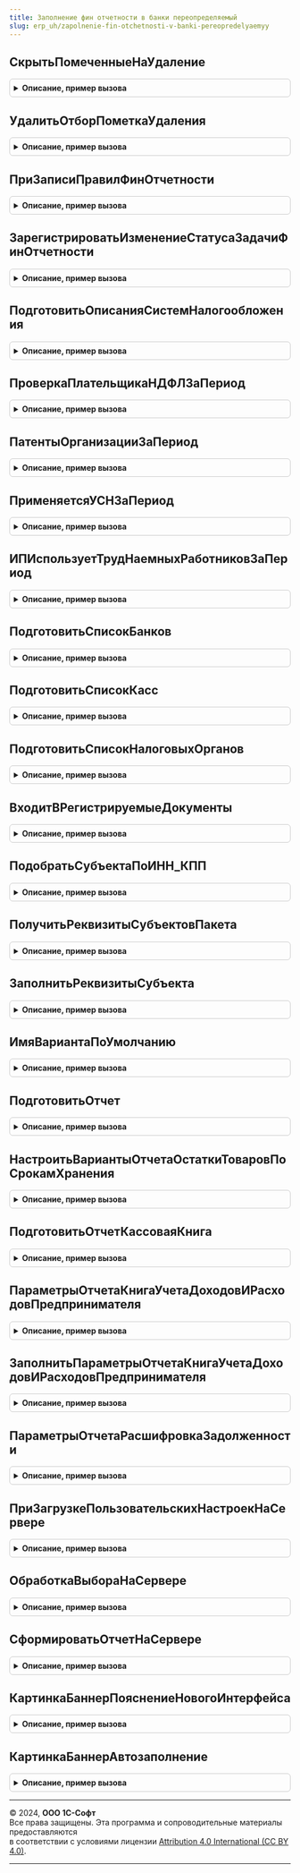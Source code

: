 ```yaml
---
title: Заполнение фин отчетности в банки переопределяемый
slug: erp_uh/zapolnenie-fin-otchetnosti-v-banki-pereopredelyaemyy
---
```



## СкрытьПомеченныеНаУдаление
<details style="margin: 1em 0; padding: 0.5em; border: 1px solid #ccc; border-radius: 6px;">

<summary style="font-weight: bold; cursor: pointer;">Описание, пример вызова</summary>

```bsl

// Устанавливает отбор по полю ПометкаУдаления на список.
// При использовании отдельного интерфейсного решения по работе с помеченными на удаление объектами.
//
// Параметры:
//   Форма       - ФормаКлиентскогоПриложения - форма, в которой производится настройка.
//
Процедура СкрытьПомеченныеНаУдаление(Форма) Экспорт
```

Пример вызова
```bsl
ЗаполнениеФинОтчетностиВБанкиПереопределяемый.СкрытьПомеченныеНаУдаление(Форма) 
```
</details>

## УдалитьОтборПометкаУдаления
<details style="margin: 1em 0; padding: 0.5em; border: 1px solid #ccc; border-radius: 6px;">

<summary style="font-weight: bold; cursor: pointer;">Описание, пример вызова</summary>

```bsl

// Снимает пользовательский отбор по полю ПометкаУдаления со списка.
// При использовании отдельного интерфейсного решения по работе с помеченными на удаление объектами.
//
// Параметры:
//   Настройки   - ПользовательскиеНастройкиКомпоновкиДанных - изменяемые настройки.
//
Процедура УдалитьОтборПометкаУдаления(Настройки) Экспорт
```

Пример вызова
```bsl
ЗаполнениеФинОтчетностиВБанкиПереопределяемый.УдалитьОтборПометкаУдаления(Настройки) 
```
</details>

## ПриЗаписиПравилФинОтчетности
<details style="margin: 1em 0; padding: 0.5em; border: 1px solid #ccc; border-radius: 6px;">

<summary style="font-weight: bold; cursor: pointer;">Описание, пример вызова</summary>

```bsl

// Вызывается после записи правила фин.отчетности.
//
// Параметры:
//   Организация - СправочникСсылка.Организации - с какой организацией связано правило.
//
Процедура ПриЗаписиПравилФинОтчетности(Организация) Экспорт
```

Пример вызова
```bsl
ЗаполнениеФинОтчетностиВБанкиПереопределяемый.ПриЗаписиПравилФинОтчетности(Организация) 
```
</details>

## ЗарегистрироватьИзменениеСтатусаЗадачиФинОтчетности
<details style="margin: 1em 0; padding: 0.5em; border: 1px solid #ccc; border-radius: 6px;">

<summary style="font-weight: bold; cursor: pointer;">Описание, пример вызова</summary>

```bsl

// Изменяем статус напоминания пользователю.
//
// Предмет       - ДокументСсылка.ФинОтветВБанк - пакет отчетности, у которого обновляется статус.
// НовыйСтатус   - ПеречислениеСсылка.СтатусыОтправкиФинОтчетностиВБанки - приобретаемые напоминанием статус.
//
Процедура ЗарегистрироватьИзменениеСтатусаЗадачиФинОтчетности(Предмет, НовыйСтатус) Экспорт
```

Пример вызова
```bsl
ЗаполнениеФинОтчетностиВБанкиПереопределяемый.ЗарегистрироватьИзменениеСтатусаЗадачиФинОтчетности(Предмет, НовыйСтатус) 
```
</details>

## ПодготовитьОписанияСистемНалогообложения
<details style="margin: 1em 0; padding: 0.5em; border: 1px solid #ccc; border-radius: 6px;">

<summary style="font-weight: bold; cursor: pointer;">Описание, пример вызова</summary>

```bsl

// Подготавливает временную таблицу, в которой перечислены системы налогообложения, которые применялись в организациях
// в течение периода.
//
// Параметры:
//   Субъекты    - Массив из СправочникСсылка.Организации - организации, описания систем налогообложения которых нужно подготовить.
//   НачалоПериода - Дата - начало анализируемого периода.
//   КонецПериода - Дата - конец анализируемого периода.
//   ОписанияСистемНалогообложения - МенеджерВременныхТаблиц - после выполнения процедуры должен содержать
//                                    таблицу ВТ_НастройкиСистемыНалогообложения, имеющую следующие колонки:
//     * Период - Дата - начало действия параметров налогообложения.
//     * Субъект - СправочникСсылка.Организации - для кого действуют параметры.
//     * СистемаНалогообложения - ПеречислениеСсылка.СистемыНалогообложения - набор параметров налогообложения.
//     * ПрименяетсяУСНДоходы, ПрименяетсяУСНДоходыМинусРасходы, ПрименяетсяУСНПатент - Булево - флаги вариантов применения УСН.
//     * ПрименяетсяНалогНаПрофессиональныйДоход - флаг учетной политики для самозанятых.
//     * ПлательщикЕНВД, ПлательщикТорговогоСбора - дополнительные флаги учетной политики.
//
Процедура ПодготовитьОписанияСистемНалогообложения(Субъекты, НачалоПериода, КонецПериода, ОписанияСистемНалогообложения) Экспорт
```

Пример вызова
```bsl
ЗаполнениеФинОтчетностиВБанкиПереопределяемый.ПодготовитьОписанияСистемНалогообложения(Субъекты, НачалоПериода, КонецПериода, ОписанияСистемНалогообложения) 
```
</details>

## ПроверкаПлательщикаНДФЛЗаПериод
<details style="margin: 1em 0; padding: 0.5em; border: 1px solid #ccc; border-radius: 6px;">

<summary style="font-weight: bold; cursor: pointer;">Описание, пример вызова</summary>

```bsl

// Проверяет, являлся ли ИП плательщиком НДФЛ.
//
// Параметры:
//   Организация - СправочникСсылка.Организации - проверяемая организация.
//   НачалоПериода - Дата - начало анализируемого периода.
//   КонецПериода - Дата - конец анализируемого периода.
//   ПлательщикНДФЛ - Булево - возвращаемый параметр. Если Истина, то у ИП было применение основной системы налогообложения.
//
Процедура ПроверкаПлательщикаНДФЛЗаПериод(Организация, НачалоПериода, КонецПериода, ПлательщикНДФЛ) Экспорт
```

Пример вызова
```bsl
ЗаполнениеФинОтчетностиВБанкиПереопределяемый.ПроверкаПлательщикаНДФЛЗаПериод(Организация, НачалоПериода, КонецПериода, ПлательщикНДФЛ) 
```
</details>

## ПатентыОрганизацииЗаПериод
<details style="margin: 1em 0; padding: 0.5em; border: 1px solid #ccc; border-radius: 6px;">

<summary style="font-weight: bold; cursor: pointer;">Описание, пример вызова</summary>

```bsl

// Подготовливает список применявшихся патентов.
//
// Параметры:
//   Организация - СправочникСсылка.Организации - проверяемая организация.
//   НачалоПериода - Дата - начало анализируемого периода.
//   КонецПериода - Дата - конец анализируемого периода.
//   ПатентыОрганизации - ТаблицаЗначений - возвращаемый параметр. Содержит колонки:
//    * Ссылка - СправочникСсылка.Патенты - ссылка на патент;
//    * Наименование - Строка(50) - наименование патента в программе;
//    * ДатаНачала - Дата - день начала срока действия патента;
//    * ДатаОкончания - Дата - день окончания срока действия патента;
//    * ПотенциальноВозможныйГодовойДоход - Число - потенциальный годовой доход по патенту.
//
Процедура ПатентыОрганизацииЗаПериод(Организация, НачалоПериода, КонецПериода, ПатентыОрганизации) Экспорт
```

Пример вызова
```bsl
ЗаполнениеФинОтчетностиВБанкиПереопределяемый.ПатентыОрганизацииЗаПериод(Организация, НачалоПериода, КонецПериода, ПатентыОрганизации) 
```
</details>

## ПрименяетсяУСНЗаПериод
<details style="margin: 1em 0; padding: 0.5em; border: 1px solid #ccc; border-radius: 6px;">

<summary style="font-weight: bold; cursor: pointer;">Описание, пример вызова</summary>

```bsl

// Признак применения организацией упрошенной системы налогообложения в течение хотя бы части указанного периода.
//
// Параметры:
//	Организация   - СправочникСсылка.Организации - организация, для которой необходимо определить применение УСН.
//  НачалоПериода - Дата - дата начала анализируемого периода.
//  КонецПериода - Дата - дата конца анализируемого периода.
//	ПрименяетсяУСН - Булево - возвращаемый параметр. Истина, если было применение УСН; иначе Ложь.
//
Процедура ПрименяетсяУСНЗаПериод(Организация, НачалоПериода, КонецПериода, ПрименяетсяУСН) Экспорт
```

Пример вызова
```bsl
ЗаполнениеФинОтчетностиВБанкиПереопределяемый.ПрименяетсяУСНЗаПериод(Организация, НачалоПериода, КонецПериода, ПрименяетсяУСН) 
```
</details>

## ИПИспользуетТрудНаемныхРаботниковЗаПериод
<details style="margin: 1em 0; padding: 0.5em; border: 1px solid #ccc; border-radius: 6px;">

<summary style="font-weight: bold; cursor: pointer;">Описание, пример вызова</summary>

```bsl

// Процедура возвращает признак - являлся ли индивидуальный предприниматель хотя бы часть периода работодателем для наемных сотрудников.
//
// Параметры:
//  Организация - СправочникСсылка.Организации - ссылка на элемент справочника "Организации".
//  НачалоПериода - Дата - дата начала анализируемого периода.
//  КонецПериода - Дата - дата конца анализируемого периода.
//  ИПИспользуетТрудНаемныхРаботников - Булево - возвращаемые параметр. Истина - ИП являлся работодателем; иначе Ложь.
//
Процедура ИПИспользуетТрудНаемныхРаботниковЗаПериод(Организация, НачалоПериода, КонецПериода, ИПИспользуетТрудНаемныхРаботников) Экспорт
```

Пример вызова
```bsl
ЗаполнениеФинОтчетностиВБанкиПереопределяемый.ИПИспользуетТрудНаемныхРаботниковЗаПериод(Организация, НачалоПериода, КонецПериода, ИПИспользуетТрудНаемныхРаботников) 
```
</details>

## ПодготовитьСписокБанков
<details style="margin: 1em 0; padding: 0.5em; border: 1px solid #ccc; border-radius: 6px;">

<summary style="font-weight: bold; cursor: pointer;">Описание, пример вызова</summary>

```bsl

// Подготавливает список из наименований банков для использования в интерфейсе.
//
// Параметры:
//   Субъекты    - Массив из СправочникСсылка.Организации, СправочникСсылка.Контрагенты - владельцы счетов.
//   НачалоПериода - Дата - начало периода, в который счет является действующим.
//   КонецПериода - Дата - конец периода, в который счет является действующим.
//   ПараметрыОтбора - Структура - содержит дополнительные параметры для подбора счетов.
//   БанкиОрганизации - ТаблицаЗначений - возвращаемый параметр. Список наименований счетов, имеющихся у субъектов.
//                        * НаименованиеБанка - Строка - представление счета.
//
Процедура ПодготовитьСписокБанков(Субъекты, НачалоПериода, КонецПериода, ПараметрыОтбора, БанкиОрганизации) Экспорт
```

Пример вызова
```bsl
ЗаполнениеФинОтчетностиВБанкиПереопределяемый.ПодготовитьСписокБанков(Субъекты, НачалоПериода, КонецПериода, ПараметрыОтбора, БанкиОрганизации) 
```
</details>

## ПодготовитьСписокКасс
<details style="margin: 1em 0; padding: 0.5em; border: 1px solid #ccc; border-radius: 6px;">

<summary style="font-weight: bold; cursor: pointer;">Описание, пример вызова</summary>

```bsl

// Подготавливает список касс организации для использования в интерфейсе.
//
// Параметры:
//   Субъекты    - Массив из СправочникСсылка.Организации, СправочникСсылка.Контрагенты - структурные подразделения, входящие в группу.
//   НачалоПериода - Дата - начало периода, в который счет является действующим.
//   КонецПериода - Дата - конец периода, в который счет является действующим.
//   ПараметрыОтбора - Структура - содержит дополнительные параметры для подбора касс.
//   СписокКасс - ТаблицаЗначений - возвращаемый параметр. Список касс с их свойствами:
//     * Организация - СправочникСсылка.Организации - основная организация.
//     * ОрганизацияНаименование - Строка - наименование организации.
//     * Подразделение - СправочникСсылка - обособленное подразделение.
//     * ПодразделениеНаименование - Строка - наименование обособленного подразделения.
//     * ПлатежныйАгент - Булево - признак, что касса относится к платежному агенту.
//
Процедура ПодготовитьСписокКасс(Субъекты, НачалоПериода, КонецПериода, ПараметрыОтбора, КассыОрганизации) Экспорт
```

Пример вызова
```bsl
ЗаполнениеФинОтчетностиВБанкиПереопределяемый.ПодготовитьСписокКасс(Субъекты, НачалоПериода, КонецПериода, ПараметрыОтбора, КассыОрганизации) 
```
</details>

## ПодготовитьСписокНалоговыхОрганов
<details style="margin: 1em 0; padding: 0.5em; border: 1px solid #ccc; border-radius: 6px;">

<summary style="font-weight: bold; cursor: pointer;">Описание, пример вызова</summary>

```bsl

// Подготавливает список налоговых органов, в которых зарегистрированы подразделения организации, для использования в интерфейсе.
//
// Параметры:
//   Субъекты    - Массив из СправочникСсылка.Организации - структурные подразделения, входящие в группу.
//   НачалоПериода - Дата - начало периода, в который счет является действующим.
//   КонецПериода - Дата - конец периода, в который счет является действующим.
//   ВидНалога   - Строка - имя налога, по которому формируется список налоговых органов, куда подаются декларации.
//   СписокНалоговыхОрганов - СписокЗначений - возвращаемые параметр:
//     * Значение - СправочникСсылка.РегистрацииВНалоговомОргане - налоговый орган.
//     * Представление - Строка - наименование налогового органа.
//
Процедура ПодготовитьСписокНалоговыхОрганов(Субъекты, НачалоПериода, КонецПериода, ВидНалога, СписокНалоговыхОрганов) Экспорт
```

Пример вызова
```bsl
ЗаполнениеФинОтчетностиВБанкиПереопределяемый.ПодготовитьСписокНалоговыхОрганов(Субъекты, НачалоПериода, КонецПериода, ВидНалога, СписокНалоговыхОрганов) 
```
</details>

## ВходитВРегистрируемыеДокументы
<details style="margin: 1em 0; padding: 0.5em; border: 1px solid #ccc; border-radius: 6px;">

<summary style="font-weight: bold; cursor: pointer;">Описание, пример вызова</summary>

```bsl

// Проверяет, входит ли указанный документ в список документов, предназначенных для интерактивной работы пользователем.
//
// Параметры:
//   ПроверяемыеМетаданные - ОбъектМетаданных: Документ - анализируемые вид документа.
//   РегистрируемыйДокумент - Булево - возвращаемый параметр. Если Истина, то пользователи работают с документом.
//
Процедура ВходитВРегистрируемыеДокументы(ПроверяемыеМетаданные, РегистрируемыйДокумент) Экспорт
```

Пример вызова
```bsl
ЗаполнениеФинОтчетностиВБанкиПереопределяемый.ВходитВРегистрируемыеДокументы(ПроверяемыеМетаданные, РегистрируемыйДокумент) 
```
</details>

## ПодобратьСубъектаПоИНН_КПП
<details style="margin: 1em 0; padding: 0.5em; border: 1px solid #ccc; border-radius: 6px;">

<summary style="font-weight: bold; cursor: pointer;">Описание, пример вызова</summary>

```bsl

// По переданным реквизитам подбирает организацию. Если организацию подобрать не удалось, то контрагента.
//
// Параметры:
//  ИНН          - Строка - налоговый идентификатор.
//  КПП          - Строка - налоговый идентификатор организации.
//  СубъектСсылка - СправочникСсылка.Организации, СправочникСсылка.Контрагенты - возвращаемый параметр. Приоритет у организации.
//
Процедура ПодобратьСубъектаПоИНН_КПП(ИНН, КПП, СубъектСсылка) Экспорт
```

Пример вызова
```bsl
ЗаполнениеФинОтчетностиВБанкиПереопределяемый.ПодобратьСубъектаПоИНН_КПП(ИНН, КПП, СубъектСсылка) 
```
</details>

## ПолучитьРеквизитыСубъектовПакета
<details style="margin: 1em 0; padding: 0.5em; border: 1px solid #ccc; border-radius: 6px;">

<summary style="font-weight: bold; cursor: pointer;">Описание, пример вызова</summary>

```bsl

// Формирует список основных реквизитов субъектов и получает их значения.
//
// Параметры:
//  ФинОтчет     - ДокументСсылка.ФинОтчетВБанк - пакет, для субъектов которого определяются реквизиты.
//  ПроверяемыеРеквизиты - Массив из СписокЗначений - возвращаемый параметр. Значения полученных реквизитов:
//                         * Представление - имя реквизита.
//                         * Значение - значение реквизита.
//                         * Пометка - Истина, если реквизит обязательно должен быть заполнен; иначе Ложь.
//
Процедура ПолучитьРеквизитыСубъектовПакета(ФинОтчет, ПроверяемыеРеквизиты) Экспорт
```

Пример вызова
```bsl
ЗаполнениеФинОтчетностиВБанкиПереопределяемый.ПолучитьРеквизитыСубъектовПакета(ФинОтчет, ПроверяемыеРеквизиты) 
```
</details>

## ЗаполнитьРеквизитыСубъекта
<details style="margin: 1em 0; padding: 0.5em; border: 1px solid #ccc; border-radius: 6px;">

<summary style="font-weight: bold; cursor: pointer;">Описание, пример вызова</summary>

```bsl

// Заполняет значения основных реквизитов субъекта фин.отчетности.
//
// Параметры:
//  Субъект      - СправочникСсылка - см. реквизит Субъект в таб.части ЭкономическиеСубъекты документа ФинОтчетВБанк.
//  РеквизитыСубъекта - Структура - см. ЗаполнениеФинОтчетностиВБанки.СписокРеквизитовСубъекта()
//
Процедура ЗаполнитьРеквизитыСубъекта(Субъект, РеквизитыСубъекта) Экспорт
```

Пример вызова
```bsl
ЗаполнениеФинОтчетностиВБанкиПереопределяемый.ЗаполнитьРеквизитыСубъекта(Субъект, РеквизитыСубъекта) 
```
</details>

## ИмяВариантаПоУмолчанию
<details style="margin: 1em 0; padding: 0.5em; border: 1px solid #ccc; border-radius: 6px;">

<summary style="font-weight: bold; cursor: pointer;">Описание, пример вызова</summary>

```bsl

// Для переданного отчета подбирает вариант настроек по-умолчанию для включения в пакет отчетов.
//
// Параметры:
//  ИдентификаторОтчета - Строка - имя объекта метаданных-отчета в конфигурации.
//  ИмяВарианта  - Строка - возвращаемый параметр. Имя варианта отчета, всегда доступного в конфигурации.
//
Процедура ИмяВариантаПоУмолчанию(ИдентификаторОтчета, ИмяВарианта) Экспорт
```

Пример вызова
```bsl
ЗаполнениеФинОтчетностиВБанкиПереопределяемый.ИмяВариантаПоУмолчанию(ИдентификаторОтчета, ИмяВарианта) 
```
</details>

## ПодготовитьОтчет
<details style="margin: 1em 0; padding: 0.5em; border: 1px solid #ccc; border-radius: 6px;">

<summary style="font-weight: bold; cursor: pointer;">Описание, пример вызова</summary>

```bsl

// Без открытия формы формирует табличный документ отчета.
//
// Параметры:
//  ПараметрыОтчета - Структура - см. ЗаполнениеФинОтчетностиВБанки.ПараметрыОтчетаВедомостьАмортизацииОС()
//  ПараметрыЗаполнения - Структура - см. модуль менеджера документа ФинОтчетВБанк, процедура ЗаполнитьОтчетыВФоне()
//  РезультатФормирования - возвращаемый параметр. См. БухгалтерскиеОтчетыВызовСервера.РезультатФормированияОтчета()
//
Процедура ПодготовитьОтчет(ПараметрыОтчета, ПараметрыЗаполнения, РезультатФормирования) Экспорт
```

Пример вызова
```bsl
ЗаполнениеФинОтчетностиВБанкиПереопределяемый.ПодготовитьОтчет(ПараметрыОтчета, ПараметрыЗаполнения, РезультатФормирования) 
```
</details>

## НастроитьВариантыОтчетаОстаткиТоваровПоСрокамХранения
<details style="margin: 1em 0; padding: 0.5em; border: 1px solid #ccc; border-radius: 6px;">

<summary style="font-weight: bold; cursor: pointer;">Описание, пример вызова</summary>

```bsl

// Вызывается из процедуры "НастроитьВариантыОтчета" в модуле объекта. Инициализирует настройки для подсистемы БСП.
//
// Параметры:
//  Настройки    - ТаблицаЗначений - см. параметр Настройки у ВариантыОтчетовПереопределяемый.НастроитьВариантыОтчетов()
//  ОписаниеОтчета - СтрокаДереваЗначений - см. ВариантыОтчетов.ОписаниеОтчета()
//
Процедура НастроитьВариантыОтчетаОстаткиТоваровПоСрокамХранения(Настройки, ОписаниеОтчета) Экспорт
```

Пример вызова
```bsl
ЗаполнениеФинОтчетностиВБанкиПереопределяемый.НастроитьВариантыОтчетаОстаткиТоваровПоСрокамХранения(Настройки, ОписаниеОтчета) 
```
</details>

## ПодготовитьОтчетКассоваяКнига
<details style="margin: 1em 0; padding: 0.5em; border: 1px solid #ccc; border-radius: 6px;">

<summary style="font-weight: bold; cursor: pointer;">Описание, пример вызова</summary>

```bsl

// Формирует печатную форму "Кассовая книга".
//
// Параметры:
//  ПараметрыОтчета - Структура - см. ЗаполнениеФинОтчетностиВБанки.ПараметрыОтчетаКассоваяКнига()
//  ПараметрыЗаполнения - Структура - см. модуль менеджера документа ФинОтчетВБанк, процедура ЗаполнитьОтчетыВФоне()
//  РезультатФормирования - возвращаемый параметр. См. БухгалтерскиеОтчетыВызовСервера.РезультатФормированияОтчета()
//
Процедура ПодготовитьОтчетКассоваяКнига(ПараметрыОтчета, ПараметрыЗаполнения, РезультатФормирования) Экспорт
```

Пример вызова
```bsl
ЗаполнениеФинОтчетностиВБанкиПереопределяемый.ПодготовитьОтчетКассоваяКнига(ПараметрыОтчета, ПараметрыЗаполнения, РезультатФормирования) 
```
</details>

## ПараметрыОтчетаКнигаУчетаДоходовИРасходовПредпринимателя
<details style="margin: 1em 0; padding: 0.5em; border: 1px solid #ccc; border-radius: 6px;">

<summary style="font-weight: bold; cursor: pointer;">Описание, пример вызова</summary>

```bsl

// Дополняет параметры формирования отчета "Книга доходов и расходов предпринимателя" по настройкам из требований банка.
//
// Параметры:
//	НастройкиОтчета - Структура - см. НовыеНастройкиОтчета()
//  ПараметрыОтчетаОсновные - Структура - см. ПустыеПараметрыКомпоновкиОтчета() в модуле менеджера отчета.
//
Процедура ПараметрыОтчетаКнигаУчетаДоходовИРасходовПредпринимателя(НастройкиОтчета, ПараметрыОтчета) Экспорт
```

Пример вызова
```bsl
ЗаполнениеФинОтчетностиВБанкиПереопределяемый.ПараметрыОтчетаКнигаУчетаДоходовИРасходовПредпринимателя(НастройкиОтчета, ПараметрыОтчета) 
```
</details>

## ЗаполнитьПараметрыОтчетаКнигаУчетаДоходовИРасходовПредпринимателя
<details style="margin: 1em 0; padding: 0.5em; border: 1px solid #ccc; border-radius: 6px;">

<summary style="font-weight: bold; cursor: pointer;">Описание, пример вызова</summary>

```bsl

// Запоняет параметры отчета "Книга доходов и расходов предпринимателя".
//
// Параметры:
//  ПараметрыОтчета - Структура - см. ПустыеПараметрыКомпоновкиОтчета() в модуле менеджера отчета.
//
Процедура ЗаполнитьПараметрыОтчетаКнигаУчетаДоходовИРасходовПредпринимателя(ПараметрыОтчета) Экспорт
```

Пример вызова
```bsl
ЗаполнениеФинОтчетностиВБанкиПереопределяемый.ЗаполнитьПараметрыОтчетаКнигаУчетаДоходовИРасходовПредпринимателя(ПараметрыОтчета) 
```
</details>

## ПараметрыОтчетаРасшифровкаЗадолженности
<details style="margin: 1em 0; padding: 0.5em; border: 1px solid #ccc; border-radius: 6px;">

<summary style="font-weight: bold; cursor: pointer;">Описание, пример вызова</summary>

```bsl

// Дополняет параметры формирования отчета "Расшифровка задолженности" по настройкам из требований банка.
//
// Параметры:
//	НастройкиОтчета - Структура - см. НовыеНастройкиОтчета()
//  ПараметрыОтчета - Структура - см. ПустыеПараметрыКомпоновкиОтчета() в модуле менеджера отчета.
//
Процедура ПараметрыОтчетаРасшифровкаЗадолженности(НастройкиОтчета, ПараметрыОтчета) Экспорт
```

Пример вызова
```bsl
ЗаполнениеФинОтчетностиВБанкиПереопределяемый.ПараметрыОтчетаРасшифровкаЗадолженности(НастройкиОтчета, ПараметрыОтчета) 
```
</details>

## ПриЗагрузкеПользовательскихНастроекНаСервере
<details style="margin: 1em 0; padding: 0.5em; border: 1px solid #ccc; border-radius: 6px;">

<summary style="font-weight: bold; cursor: pointer;">Описание, пример вызова</summary>

```bsl

// Действия, выполняемые в одноименном обработчике формы.
//
// Параметры:
//	Форма         - ФормаКлиентскогоПриложения - из какой формы вызывается обработчик.
//  Настройки     - ПользовательскиеНастройкиКомпоновкиДанных - обрабатываемые настройки.
//  ИспользуютсяСтандартныеНастройки - Булево - признак использования стандартных настроек.
//
Процедура ПриЗагрузкеПользовательскихНастроекНаСервере(Форма, Настройки, ИспользуютсяСтандартныеНастройки) Экспорт
```

Пример вызова
```bsl
ЗаполнениеФинОтчетностиВБанкиПереопределяемый.ПриЗагрузкеПользовательскихНастроекНаСервере(Форма, Настройки, ИспользуютсяСтандартныеНастройки) 
```
</details>

## ОбработкаВыбораНаСервере
<details style="margin: 1em 0; padding: 0.5em; border: 1px solid #ccc; border-radius: 6px;">

<summary style="font-weight: bold; cursor: pointer;">Описание, пример вызова</summary>

```bsl

// Действия, выполняемые при вызове из обработчика формы "ОбработкаВыбора".
//
// Параметры:
//	Форма         - ФормаКлиентскогоПриложения - из какой формы вызывается обработчик.
//	ВыбранноеЗначение - Произвольный - результат выбора в подчиненной форме.
//
Процедура ОбработкаВыбораНаСервере(Форма, ВыбранноеЗначение) Экспорт
```

Пример вызова
```bsl
ЗаполнениеФинОтчетностиВБанкиПереопределяемый.ОбработкаВыбораНаСервере(Форма, ВыбранноеЗначение) 
```
</details>

## СформироватьОтчетНаСервере
<details style="margin: 1em 0; padding: 0.5em; border: 1px solid #ccc; border-radius: 6px;">

<summary style="font-weight: bold; cursor: pointer;">Описание, пример вызова</summary>

```bsl

// Действия, выполняемые в форме при формировании отчета.
//
// Параметры:
//	Форма         - ФормаКлиентскогоПриложения - из какой формы вызывается обработчик.
//
Процедура СформироватьОтчетНаСервере(Форма) Экспорт
```

Пример вызова
```bsl
ЗаполнениеФинОтчетностиВБанкиПереопределяемый.СформироватьОтчетНаСервере(Форма) 
```
</details>

## КартинкаБаннерПояснениеНовогоИнтерфейса
<details style="margin: 1em 0; padding: 0.5em; border: 1px solid #ccc; border-radius: 6px;">

<summary style="font-weight: bold; cursor: pointer;">Описание, пример вызова</summary>

```bsl

// Возвращает картинку для баннера с пояснением работы интерфейса заполнения комплекта отчетности.
//
// Параметры:
//  ИмяВарианта - Картинка - возвращаемый параметр. Картинка для баннера.
//
Процедура КартинкаБаннерПояснениеНовогоИнтерфейса(Картинка) Экспорт
```

Пример вызова
```bsl
ЗаполнениеФинОтчетностиВБанкиПереопределяемый.КартинкаБаннерПояснениеНовогоИнтерфейса(Картинка) 
```
</details>

## КартинкаБаннерАвтозаполнение
<details style="margin: 1em 0; padding: 0.5em; border: 1px solid #ccc; border-radius: 6px;">

<summary style="font-weight: bold; cursor: pointer;">Описание, пример вызова</summary>

```bsl

// Возвращает картинку для баннера с объяснением флага "Автозаполнение" при создании нового комплекта
// финансовой отчетности.
//
// Параметры:
//  ИмяВарианта - Картинка - возвращаемый параметр. Картинка для баннера.
//
Процедура КартинкаБаннерАвтозаполнение(Картинка) Экспорт
```

Пример вызова
```bsl
ЗаполнениеФинОтчетностиВБанкиПереопределяемый.КартинкаБаннерАвтозаполнение(Картинка) 
```
</details>

---

© 2024, **ООО 1С-Софт**  
Все права защищены. Эта программа и сопроводительные материалы предоставляются  
в соответствии с условиями лицензии [Attribution 4.0 International (CC BY 4.0)](https://creativecommons.org/licenses/by/4.0/legalcode).

---
